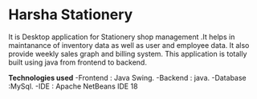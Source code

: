 # Harsha Stationery 
It is  Desktop application for Stationery shop management .It helps in maintanance of inventory data as well as user and employee data.
It also provide weekly sales graph and billing system.
This application is totally built using java from frontend to backend.

**Technologies used**
-Frontend : Java Swing.
-Backend : java.
-Database :MySql.
-IDE : Apache NetBeans IDE 18
